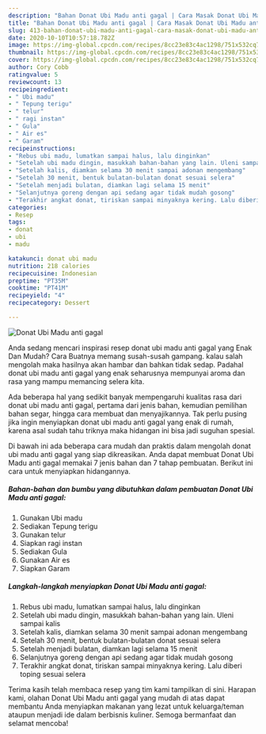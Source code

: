```yaml
---
description: "Bahan Donat Ubi Madu anti gagal | Cara Masak Donat Ubi Madu anti gagal Yang Lezat Sekali"
title: "Bahan Donat Ubi Madu anti gagal | Cara Masak Donat Ubi Madu anti gagal Yang Lezat Sekali"
slug: 413-bahan-donat-ubi-madu-anti-gagal-cara-masak-donat-ubi-madu-anti-gagal-yang-lezat-sekali
date: 2020-10-10T10:57:18.782Z
image: https://img-global.cpcdn.com/recipes/8cc23e83c4ac1298/751x532cq70/donat-ubi-madu-anti-gagal-foto-resep-utama.jpg
thumbnail: https://img-global.cpcdn.com/recipes/8cc23e83c4ac1298/751x532cq70/donat-ubi-madu-anti-gagal-foto-resep-utama.jpg
cover: https://img-global.cpcdn.com/recipes/8cc23e83c4ac1298/751x532cq70/donat-ubi-madu-anti-gagal-foto-resep-utama.jpg
author: Cory Cobb
ratingvalue: 5
reviewcount: 13
recipeingredient:
- " Ubi madu"
- " Tepung terigu"
- " telur"
- " ragi instan"
- " Gula"
- " Air es"
- " Garam"
recipeinstructions:
- "Rebus ubi madu, lumatkan sampai halus, lalu dinginkan"
- "Setelah ubi madu dingin, masukkah bahan-bahan yang lain. Uleni sampai kalis"
- "Setelah kalis, diamkan selama 30 menit sampai adonan mengembang"
- "Setelah 30 menit, bentuk bulatan-bulatan donat sesuai selera"
- "Setelah menjadi bulatan, diamkan lagi selama 15 menit"
- "Selanjutnya goreng dengan api sedang agar tidak mudah gosong"
- "Terakhir angkat donat, tiriskan sampai minyaknya kering. Lalu diberi toping sesuai selera"
categories:
- Resep
tags:
- donat
- ubi
- madu

katakunci: donat ubi madu 
nutrition: 218 calories
recipecuisine: Indonesian
preptime: "PT35M"
cooktime: "PT41M"
recipeyield: "4"
recipecategory: Dessert

---
```



![Donat Ubi Madu anti gagal](https://img-global.cpcdn.com/recipes/8cc23e83c4ac1298/751x532cq70/donat-ubi-madu-anti-gagal-foto-resep-utama.jpg)

Anda sedang mencari inspirasi resep donat ubi madu anti gagal yang Enak Dan Mudah? Cara Buatnya memang susah-susah gampang. kalau salah mengolah maka hasilnya akan hambar dan bahkan tidak sedap. Padahal donat ubi madu anti gagal yang enak seharusnya mempunyai aroma dan rasa yang mampu memancing selera kita.

Ada beberapa hal yang sedikit banyak mempengaruhi kualitas rasa dari donat ubi madu anti gagal, pertama dari jenis bahan, kemudian pemilihan bahan segar, hingga cara membuat dan menyajikannya. Tak perlu pusing jika ingin menyiapkan donat ubi madu anti gagal yang enak di rumah, karena asal sudah tahu triknya maka hidangan ini bisa jadi suguhan spesial.




Di bawah ini ada beberapa cara mudah dan praktis dalam mengolah donat ubi madu anti gagal yang siap dikreasikan. Anda dapat membuat Donat Ubi Madu anti gagal memakai 7 jenis bahan dan 7 tahap pembuatan. Berikut ini cara untuk menyiapkan hidangannya.

<!--inarticleads1-->

##### Bahan-bahan dan bumbu yang dibutuhkan dalam pembuatan Donat Ubi Madu anti gagal:

1. Gunakan  Ubi madu
1. Sediakan  Tepung terigu
1. Gunakan  telur
1. Siapkan  ragi instan
1. Sediakan  Gula
1. Gunakan  Air es
1. Siapkan  Garam




<!--inarticleads2-->

##### Langkah-langkah menyiapkan Donat Ubi Madu anti gagal:

1. Rebus ubi madu, lumatkan sampai halus, lalu dinginkan
1. Setelah ubi madu dingin, masukkah bahan-bahan yang lain. Uleni sampai kalis
1. Setelah kalis, diamkan selama 30 menit sampai adonan mengembang
1. Setelah 30 menit, bentuk bulatan-bulatan donat sesuai selera
1. Setelah menjadi bulatan, diamkan lagi selama 15 menit
1. Selanjutnya goreng dengan api sedang agar tidak mudah gosong
1. Terakhir angkat donat, tiriskan sampai minyaknya kering. Lalu diberi toping sesuai selera




Terima kasih telah membaca resep yang tim kami tampilkan di sini. Harapan kami, olahan Donat Ubi Madu anti gagal yang mudah di atas dapat membantu Anda menyiapkan makanan yang lezat untuk keluarga/teman ataupun menjadi ide dalam berbisnis kuliner. Semoga bermanfaat dan selamat mencoba!
